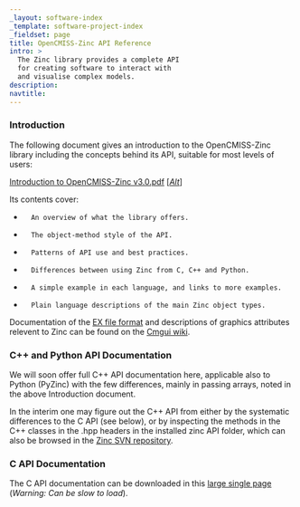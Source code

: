```yaml
---
_layout: software-index
_template: software-project-index
_fieldset: page
title: OpenCMISS-Zinc API Reference
intro: >
  The Zinc library provides a complete API
  for creating software to interact with
  and visualise complex models.
description: 
navtitle: 
---
```


### Introduction

The following document gives an introduction to the OpenCMISS-Zinc library including the concepts behind its API, suitable for most levels of users:

[Introduction to OpenCMISS-Zinc v3.0.pdf](http://sourceforge.net/projects/cmiss/files/Documentation/3.0.0/Introduction%20to%20OpenCMISS-Zinc%20v3.0.pdf/download) 
\[[*Alt*](ftp://ftp.bioeng.auckland.ac.nz/cmiss/zinclibrary/release/Introduction%20to%20OpenCMISS-Zinc%20v3.0.pdf)\]

Its contents cover:

 *       An overview of what the library offers.
 *       The object-method style of the API.
 *       Patterns of API use and best practices.
 *       Differences between using Zinc from C, C++ and Python.
 *       A simple example in each language, and links to more examples.
 *       Plain language descriptions of the main Zinc object types.

Documentation of the [EX file format](http://www.cmiss.org/cmgui/wiki/TheCmguiEXFormatGuideExnodeAndExelemFiles) and descriptions of graphics attributes relevent to Zinc can be found on the [Cmgui wiki](http://www.cmiss.org/cmgui/wiki/UsingCmgui).

### C++ and Python API Documentation

We will soon offer full C++ API documentation here, applicable also to Python (PyZinc) with the few differences, mainly in passing arrays, noted in the above Introduction document.

In the interim one may figure out the C++ API from either by the systematic differences to the C API (see below), or by inspecting the methods in the C++ classes in the .hpp headers in the installed zinc API folder, which can also be browsed in the [Zinc SVN repository](https://svn.physiomeproject.org/svn/cmiss/zinc/library/trunk/core/source/api/zinc/).

### C API Documentation

The C API documentation can be downloaded in this [large single page](capi) (*Warning: Can be slow to load*).
